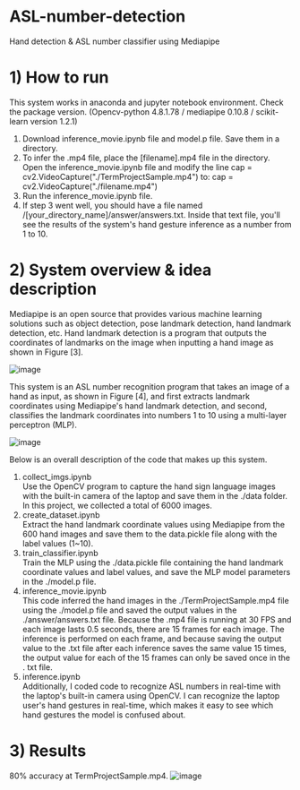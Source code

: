 # ASL-number-detection
Hand detection &amp; ASL number classifier using Mediapipe

# 1) How to run 
This system works in anaconda and jupyter notebook environment. Check the package version. (Opencv-python 4.8.1.78 / mediapipe 0.10.8 / scikit-learn version 1.2.1)

1. Download inference_movie.ipynb file and model.p file. Save them in a directory.
2. To infer the .mp4 file, place the [filename].mp4 file in the directory. Open the inference_movie.ipynb file and modify the line cap = cv2.VideoCapture("./TermProjectSample.mp4") to: cap = cv2.VideoCapture("./filename.mp4")
3. Run the inference_movie.ipynb file.
4. If step 3 went well, you should have a file named /[your_directory_name]/answer/answers.txt. Inside that text file, you'll see the results of the system's hand gesture inference as a number from 1 to 10.

# 2) System overview &amp; idea description
Mediapipe is an open source that provides various machine learning solutions such as object detection, pose landmark detection, hand landmark detection, etc. Hand landmark detection is a program that outputs the coordinates of landmarks on the image when inputting a hand image as shown in Figure [3].

![image](https://github.com/user-attachments/assets/3bb345b6-01cd-47ad-bcd2-87148898808e)

This system is an ASL number recognition program that takes an image of a hand as input, as shown in Figure [4], and first extracts landmark coordinates using Mediapipe's hand landmark detection, and second, classifies the landmark coordinates into numbers 1 to 10 using a multi-layer perceptron (MLP).

![image](https://github.com/user-attachments/assets/4cca6c2b-d453-465d-a00a-e61e0845a8d7)

Below is an overall description of the code that makes up this system.

1. collect_imgs.ipynb  
Use the OpenCV program to capture the hand sign language images with the built-in camera of the laptop and save them in the ./data folder. In this project, we collected a total of 6000 images.
2. create_dataset.ipynb  
Extract the hand landmark coordinate values using Mediapipe from the 600 hand images and save them to the data.pickle file along with the label values (1~10). 
3. train_classifier.ipynb  
Train the MLP using the ./data.pickle file containing the hand landmark coordinate values and label values, and save the MLP model parameters in the ./model.p file. 
4. inference_movie.ipynb  
This code inferred the hand images in the ./TermProjectSample.mp4 file using the ./model.p file and saved the output values in the ./answer/answers.txt file. Because the .mp4 file is running at 30 FPS and each image lasts 0.5 seconds, there are 15 frames for each image. The inference is performed on each frame, and because saving the output value to the .txt file after each inference saves the same value 15 times, the output value for each of the 15 frames can only be saved once in the . txt file. 
5. inference.ipynb  
Additionally, I coded code to recognize ASL numbers in real-time with the laptop's built-in camera using OpenCV. I can recognize the laptop user's hand gestures in real-time, which makes it easy to see which hand gestures the model is confused about.

# 3) Results
80% accuracy at TermProjectSample.mp4.
![image](https://github.com/user-attachments/assets/e0154c75-16cd-467a-82bd-df810a9ac3d2)

